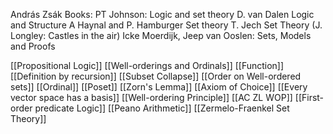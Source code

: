 András Zsák
Books:
PT Johnson: Logic and set theory
D. van Dalen Logic and Structure
A Haynal and P. Hamburger Set theory
T. Jech Set Theory
(J. Longley: Castles in the air)
Icke Moerdijk, Jeep van Ooslen: Sets, Models and Proofs

[[Propositional Logic]]
[[Well-orderings and Ordinals]]
[[Function]]
[[Definition by recursion]]
[[Subset Collapse]]
[[Order on Well-ordered sets]]
[[Ordinal]]
[[Poset]]
[[Zorn's Lemma]]
[[Axiom of Choice]]
[[Every vector space has a basis]]
[[Well-ordering Principle]]
[[AC ZL WOP]]
[[First-order predicate Logic]]
[[Peano Arithmetic]]
[[Zermelo-Fraenkel Set Theory]]